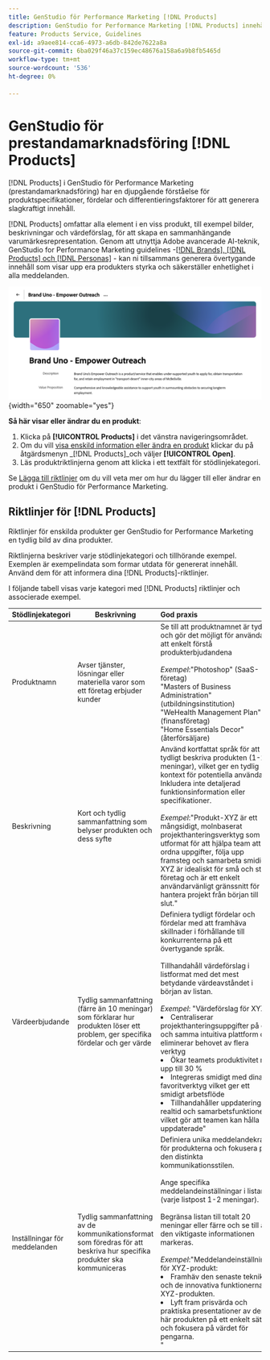 ```yaml
---
title: GenStudio för Performance Marketing [!DNL Products]
description: GenStudio for Performance Marketing [!DNL Products] innehåller alla aspekter av produkten - bilder, beskrivningar och värdeförslag - för att skapa relevant innehåll som framhäver produktstyrkor och upprätthåller en konsekvent produktmarknadsföring.
feature: Products Service, Guidelines
exl-id: a9aee814-cca6-4973-a6db-842de7622a8a
source-git-commit: 6ba029f46a37c159ec48676a158a6a9b8fb5465d
workflow-type: tm+mt
source-wordcount: '536'
ht-degree: 0%

---
```


# GenStudio för prestandamarknadsföring [!DNL Products]

[!DNL Products] i GenStudio för Performance Marketing (prestandamarknadsföring) har en djupgående förståelse för produktspecifikationer, fördelar och differentieringsfaktorer för att generera slagkraftigt innehåll.

[!DNL Products] omfattar alla element i en viss produkt, till exempel bilder, beskrivningar och värdeförslag, för att skapa en sammanhängande varumärkesrepresentation. Genom att utnyttja Adobe avancerade AI-teknik, GenStudio for Performance Marketing guidelines -[[!DNL Brands], [!DNL Products] och  [!DNL Personas]](/help/user-guide/guidelines/overview.md) - kan ni tillsammans generera övertygande innehåll som visar upp era produkters styrka och säkerställer enhetlighet i alla meddelanden.

![[!DNL Products]-riktlinjer i GenStudio för prestandamarknadsföring](/help/assets/products-guidelines.png){width="650" zoomable="yes"}

**Så här visar eller ändrar du en produkt**:

1. Klicka på **[!UICONTROL Products]** i det vänstra navigeringsområdet.
1. Om du vill [visa enskild information eller ändra en produkt](add-guidelines.md#manage-products) klickar du på åtgärdsmenyn _[!DNL Products]_och väljer **[!UICONTROL Open]**.
1. Läs produktriktlinjerna genom att klicka i ett textfält för stödlinjekategori.

Se [Lägga till riktlinjer](add-guidelines.md) om du vill veta mer om hur du lägger till eller ändrar en produkt i GenStudio för Performance Marketing.

## Riktlinjer för [!DNL Products]

Riktlinjer för enskilda produkter ger GenStudio for Performance Marketing en tydlig bild av dina produkter.

Riktlinjerna beskriver varje stödlinjekategori och tillhörande exempel. Exemplen är exempelindata som formar utdata för genererat innehåll. Använd dem för att informera dina [!DNL Products]-riktlinjer.

I följande tabell visas varje kategori med [!DNL Products] riktlinjer och associerade exempel.

| Stödlinjekategori | Beskrivning | God praxis |
| ------------------| ----------------| :---------- |
| Produktnamn | Avser tjänster, lösningar eller materiella varor som ett företag erbjuder kunder | Se till att produktnamnet är tydligt och gör det möjligt för användaren att enkelt förstå produkterbjudandena <br><br>_Exempel_:&quot;Photoshop&quot; (SaaS-företag)<br>&quot;Masters of Business Administration&quot; (utbildningsinstitution)<br>&quot;WeHealth Management Plan&quot; (finansföretag)<br>&quot;Home Essentials Decor&quot; (återförsäljare) |
| Beskrivning | Kort och tydlig sammanfattning som belyser produkten och dess syfte | Använd kortfattat språk för att tydligt beskriva produkten (1-2 meningar), vilket ger en tydlig kontext för potentiella användare. Inkludera inte detaljerad funktionsinformation eller specifikationer.<br><br>_Exempel_:&quot;Produkt-XYZ är ett mångsidigt, molnbaserat projekthanteringsverktyg som är utformat för att hjälpa team att ordna uppgifter, följa upp framsteg och samarbeta smidigt. XYZ är idealiskt för små och stora företag och är ett enkelt användarvänligt gränssnitt för att hantera projekt från början till slut.&quot; |
| Värdeerbjudande | Tydlig sammanfattning (färre än 10 meningar) som förklarar hur produkten löser ett problem, ger specifika fördelar och ger värde | Definiera tydligt fördelar och fördelar med att framhäva skillnader i förhållande till konkurrenterna på ett övertygande språk.<br><br>Tillhandahåll värdeförslag i listformat med det mest betydande värdeavståndet i början av listan.<br><br>_Exempel_: &quot;Värdeförslag för XYZ:<br><li>Centraliserar projekthanteringsuppgifter på en och samma intuitiva plattform och eliminerar behovet av flera verktyg</li><li>Ökar teamets produktivitet med upp till 30 %</li><li>Integreras smidigt med dina favoritverktyg vilket ger ett smidigt arbetsflöde</li><li>Tillhandahåller uppdateringar i realtid och samarbetsfunktioner, vilket gör att teamen kan hålla sig uppdaterade&quot;</li> |
| Inställningar för meddelanden | Tydlig sammanfattning av de kommunikationsformat som föredras för att beskriva hur specifika produkter ska kommuniceras | Definiera unika meddelandekrav för produkterna och fokusera på den distinkta kommunikationsstilen.<br><br>Ange specifika meddelandeinställningar i listan (varje listpost 1-2 meningar).<br><br>Begränsa listan till totalt 20 meningar eller färre och se till att den viktigaste informationen markeras.<br><br>_Exempel_:&quot;Meddelandeinställningar för XYZ-produkt:<li>Framhäv den senaste tekniken och de innovativa funktionerna i XYZ-produkten.</li><li>Lyft fram prisvärda och praktiska presentationer av den här produkten på ett enkelt sätt och fokusera på värdet för pengarna.</li>&quot; |
